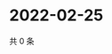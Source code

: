 # 2022-02-25

共 0 条

<!-- BEGIN WEIBO -->
<!-- 最后更新时间 Fri Feb 25 2022 17:09:57 GMT+0800 (China Standard Time) -->

<!-- END WEIBO -->

